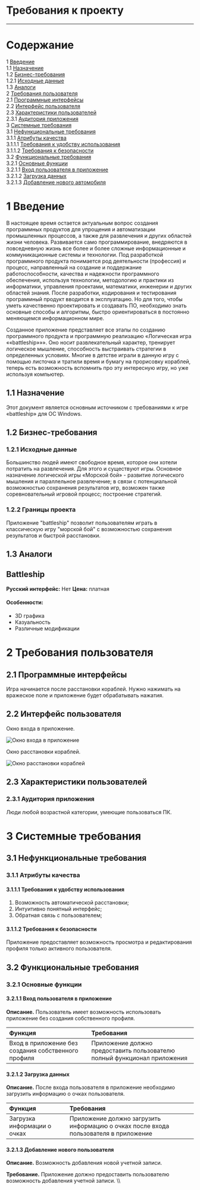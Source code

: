 # Требования к проекту
---

# Содержание
1 [Введение](#intro)  
1.1 [Назначение](#appointment)  
1.2 [Бизнес-требования](#business_requirements)  
1.2.1 [Исходные данные](#initial_data)  
1.3 [Аналоги](#analogues)  
2 [Требования пользователя](#user_requirements)  
2.1 [Программные интерфейсы](#software_interfaces)  
2.2 [Интерфейс пользователя](#user_interface)  
2.3 [Характеристики пользователей](#user_specifications)  
2.3.1 [Аудитория приложения](#application_audience)  
3 [Системные требования](#system_requirements)</br>
3.1 [Нефункциональные требования](#non-functional_requirements) </br>
3.1.1 [Атрибуты качества](#non-functional_requirements) </br>
3.1.1.1 [Требования к удобству использования](#requirements_for_ease_of_use)</br>
3.1.1.2 [Требования к безопасности](#security_requirements)</br>
3.2 [Функциональные требования](#functional_requirements)</br>
3.2.1 [Основные функции](#main_functions)</br>
3.2.1.1 [Вход пользователя в приложение](#user_logon_to_the_application)</br>
3.2.1.2 [Загрузка данных](#download_data)</br>
3.2.1.3 [Добавление нового автомобиля](#add_new_car)</br>


<a name="intro"/>

# 1 Введение
В настоящее время остается актуальным вопрос создания программных продуктов для упрощения и автоматизации промышленных процессов, а также для развлечения и других областей жизни человека. Развивается само программирование, внедряются в повседневную жизнь все более и более сложные информационные и коммуникационные системы и технологии. Под разработкой программного продукта понимается род деятельности (профессия) и процесс, направленный на создание и поддержание работоспособности, качества и надежности программного обеспечения, используя технологии, методологию и практики из информатики, управления проектами, математики, инженерии и других областей знания. После разработки, кодирования и тестирования программный продукт вводится в эксплуатацию. Но для того, чтобы уметь качественно проектировать и создавать ПО, необходимо знать основные способы и алгоритмы, быстро ориентироваться в постоянно меняющемся информационном мире. 

Созданное приложение представляет все этапы по созданию программного продукта и программную реализацию «Логическая игра ««battleship»»». Оно носит развлекательный характер, тренирует логическое мышление, способность выстраивать стратегии в определенных условиях. Многие в детстве играли в данную игру с помощью листочка и тратили время и бумагу на прорисовку кораблей, теперь есть возможность вспомнить про эту интересную игру, но уже используя компьютер.

<a name="appointment"/>

## 1.1 Назначение
Этот документ является основным источником с требованиями к игре «battleship» для ОС Windows. 

<a name="business_requirements"/>

## 1.2 Бизнес-требования


<a name="initial_data"/>

### 1.2.1 Исходные данные
Большинство людей имеют свободное время, которое они хотели потратить на развлечения. Для этого и существуют игры. Основное назначение логической игры «Морской бой» - развитие логического мышления и параллельное развлечение; в связи с потенциальной возможностью сохранения результатов игр, возможен также соревновательный игровой процесс; построение стратегий.

<a name="project_boundary"/>

### 1.2.2 Границы проекта
Приложение "battleship" позволит пользователям играть в классическую игру "морской бой" с возможностью сохранения результатов и быстрой расстановки.

<a name="analogues"/>

## 1.3 Аналоги

<a name="bs_"/>

## Battleship
**Русский интерфейс:**  Нет 
**Цена:** платная
#### Особенности:
   * 3D графика
   * Казуальность 
   * Различные модификации
   
<a name="user_requirements"/>

# 2 Требования пользователя

<a name="software_interfaces"/>

## 2.1 Программные интерфейсы
Игра начинается после расстановки кораблей. Нужно нажимать на вражеское поле и приложение будет обрабатывать нажатия.

<a name="user_interface"/>

## 2.2 Интерфейс пользователя
Окно входа в приложение.

![Окно входа в приложение](../../Images/Mockups/main.PNG) 

Окно расстановки кораблей.

![Окно расстановки кораблей](../../Images/Mockups/Add_car.PNG ) 

<a name="user_specifications"/>

## 2.3 Характеристики пользователей

<a name="user_classes"/>

### 2.3.1 Аудитория приложения
Люди любой возрастной категории, умеющие пользоваться ПК.

<a name="system_requirements"/>

# 3 Системные требования

<a name="non-functional_requirements"/>

## 3.1 Нефункциональные требования

<a name="quality_attributes"/>

### 3.1.1 Атрибуты качества

<a name="requirements_for_ease_of_use"/>

#### 3.1.1.1 Требования к удобству использования
1. Возможность автоматической расстановки;
2. Интуитивно понятный интерфейс;
3. Обратная связь с пользователем;

<a name="security_requirements"/>

#### 3.1.1.2 Требования к безопасности
Приложение предоставляет возможность просмотра и редактирования профиля только активного пользователя.

<a name="functional_requirements"/>

## 3.2 Функциональные требования

<a name="main_functions"/>

### 3.2.1 Основные функции

<a name="user_logon_to_the_application"/>

#### 3.2.1.1 Вход пользователя в приложение
**Описание.** Пользователь имеет возможность использовать приложение без создания собственного профиля.

| Функция | Требования | 
|:---|:---|
| Вход в приложение без создания собственного профиля | Приложение должно предоставить пользователю полный функционал приложения|

<a name="download_data"/>

#### 3.2.1.2 Загрузка данных
**Описание.** После входа пользователя в приложение необходимо загрузить информацию о очках пользователя.

| Функция | Требования | 
|:---|:---|
| Загрузка информации о очках| Приложение должно загрузить информацию о очках после входа пользователя в приложение |


<a name="add_new_car"/>

#### 3.2.1.3 Добавление нового пользователя
**Описание.** Возможность добавления новой учетной записи.

**Требование.** Приложение должно предоставить пользователю возможность добавления учетной записи. \\\\